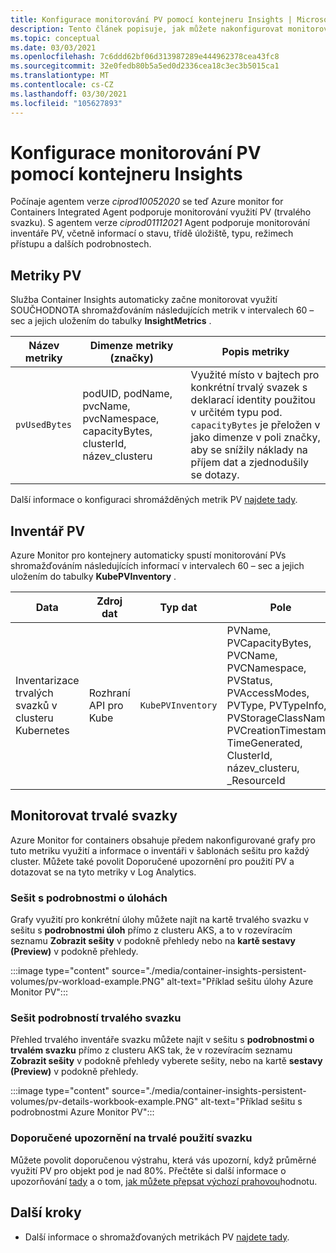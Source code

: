 ```yaml
---
title: Konfigurace monitorování PV pomocí kontejneru Insights | Microsoft Docs
description: Tento článek popisuje, jak můžete nakonfigurovat monitorování clusterů Kubernetes s trvalými svazky s využitím Container Insights.
ms.topic: conceptual
ms.date: 03/03/2021
ms.openlocfilehash: 7c6ddd62bf06d313987289e444962378cea43fc8
ms.sourcegitcommit: 32e0fedb80b5a5ed0d2336cea18c3ec3b5015ca1
ms.translationtype: MT
ms.contentlocale: cs-CZ
ms.lasthandoff: 03/30/2021
ms.locfileid: "105627893"
---
```

# <a name="configure-pv-monitoring-with-container-insights"></a>Konfigurace monitorování PV pomocí kontejneru Insights

Počínaje agentem verze *ciprod10052020* se teď Azure monitor for Containers Integrated Agent podporuje monitorování využití PV (trvalého svazku). S agentem verze *ciprod01112021* Agent podporuje monitorování inventáře PV, včetně informací o stavu, třídě úložiště, typu, režimech přístupu a dalších podrobnostech.
## <a name="pv-metrics"></a>Metriky PV

Služba Container Insights automaticky začne monitorovat využití SOUČHODNOTA shromažďováním následujících metrik v intervalech 60 – sec a jejich uložením do tabulky **InsightMetrics** .

| Název metriky | Dimenze metriky (značky) | Popis metriky |
|-----|-----------|----------|
| `pvUsedBytes`| podUID, podName, pvcName, pvcNamespace, capacityBytes, clusterId, název_clusteru| Využité místo v bajtech pro konkrétní trvalý svazek s deklarací identity použitou v určitém typu pod. `capacityBytes` je přeložen v jako dimenze v poli značky, aby se snížily náklady na příjem dat a zjednodušily se dotazy.|

Další informace o konfiguraci shromážděných metrik PV [najdete tady](./container-insights-agent-config.md).

## <a name="pv-inventory"></a>Inventář PV

Azure Monitor pro kontejnery automaticky spustí monitorování PVs shromažďováním následujících informací v intervalech 60 – sec a jejich uložením do tabulky **KubePVInventory** .

|Data |Zdroj dat| Typ dat| Pole|
|-----|-----------|----------|-------|
|Inventarizace trvalých svazků v clusteru Kubernetes |Rozhraní API pro Kube |`KubePVInventory` |    PVName, PVCapacityBytes, PVCName, PVCNamespace, PVStatus, PVAccessModes, PVType, PVTypeInfo, PVStorageClassName, PVCreationTimestamp, TimeGenerated, ClusterId, název_clusteru, _ResourceId |

## <a name="monitor-persistent-volumes"></a>Monitorovat trvalé svazky

Azure Monitor for containers obsahuje předem nakonfigurované grafy pro tuto metriku využití a informace o inventáři v šablonách sešitu pro každý cluster. Můžete také povolit Doporučené upozornění pro použití PV a dotazovat se na tyto metriky v Log Analytics.  

### <a name="workload-details-workbook"></a>Sešit s podrobnostmi o úlohách

Grafy využití pro konkrétní úlohy můžete najít na kartě trvalého svazku v sešitu s **podrobnostmi úloh** přímo z clusteru AKS, a to v rozevíracím seznamu **Zobrazit sešity** v podokně přehledy nebo na **kartě sestavy (Preview)** v podokně přehledy.


:::image type="content" source="./media/container-insights-persistent-volumes/pv-workload-example.PNG" alt-text="Příklad sešitu úlohy Azure Monitor PV":::

### <a name="persistent-volume-details-workbook"></a>Sešit podrobností trvalého svazku

Přehled trvalého inventáře svazku můžete najít v sešitu s **podrobnostmi o trvalém svazku** přímo z clusteru AKS tak, že v rozevíracím seznamu **Zobrazit sešity** v podokně přehledy vyberete sešity, nebo na kartě **sestavy (Preview)** v podokně přehledy.


:::image type="content" source="./media/container-insights-persistent-volumes/pv-details-workbook-example.PNG" alt-text="Příklad sešitu s podrobnostmi Azure Monitor PV":::

### <a name="persistent-volume-usage-recommended-alert"></a>Doporučené upozornění na trvalé použití svazku
Můžete povolit doporučenou výstrahu, která vás upozorní, když průměrné využití PV pro objekt pod je nad 80%. Přečtěte si další informace o upozorňování [tady](./container-insights-metric-alerts.md) a o tom, [jak můžete přepsat výchozí prahovou](./container-insights-metric-alerts.md#configure-alertable-metrics-in-configmaps)hodnotu.
## <a name="next-steps"></a>Další kroky

- Další informace o shromažďovaných metrikách PV [najdete tady](./container-insights-agent-config.md).